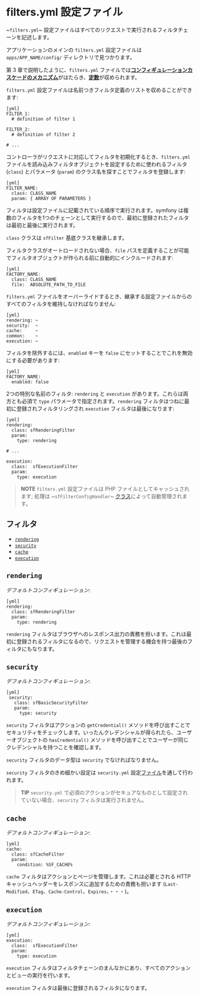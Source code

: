 filters.yml 設定ファイル
========================

~`filters.yml`~ 設定ファイルはすべてのリクエストで実行されるフィルタチェーンを記述します。

アプリケーションのメインの `filters.yml` 設定ファイルは `apps/APP_NAME/config/` ディレクトリで見つかります。

第 3 章で説明したように、`filters.yml` ファイルでは[**コンフィギュレーションカスケードのメカニズム**](#chapter_03)がはたらき、[**定数**](#chapter_03)が収められます。

`filters.yml` 設定ファイルは名前つきフィルタ定義のリストを収めることができます:

    [yml]
    FILTER_1:
      # definition of filter 1

    FILTER_2:
      # definition of filter 2

    # ...

コントローラがリクエストに対応してフィルタを初期化するとき、`filters.yml` ファイルを読み込みフィルタオブジェクトを設定するために使われるフィルタ (`class`) とパラメータ (`param`) のクラス名を探すことでフィルタを登録します:

    [yml]
    FILTER_NAME:
      class: CLASS_NAME
      param: { ARRAY OF PARAMETERS }

フィルタは設定ファイルに記載されている順序で実行されます。symfony は複数のフィルタを1つのチェーンとして実行するので、最初に登録されたフィルタは最初と最後に実行されます。

`class` クラスは `sfFilter` 基底クラスを継承します。

フィルタクラスがオートロードされない場合、`file` パスを定義することが可能でフィルタオブジェクトが作られる前に自動的にインクルードされます:

    [yml]
    FACTORY_NAME:
      class: CLASS_NAME
      file:  ABSOLUTE_PATH_TO_FILE

`filters.yml` ファイルをオーバーライドするとき、継承する設定ファイルからのすべてのフィルタを維持しなければなりません:

    [yml]
    rendering: ~
    security:  ~
    cache:     ~
    common:    ~
    execution: ~

フィルタを除外するには、`enabled` キーを `false` にセットすることでこれを無効にする必要があります:

    [yml]
    FACTORY_NAME:
      enabled: false

2つの特別な名前のフィルタ: `rendering` と `execution` があります。これらは両方とも必須で `type` パラメータで指定されます。`rendering` フィルタはつねに最初に登録されフィルタリングされ `execution` フィルタは最後になります:

    [yml]
    rendering:
      class: sfRenderingFilter
      param:
        type: rendering

    # ...

    execution:
      class:  sfExecutionFilter
      param:
        type: execution

>**NOTE**
>`filters.yml` 設定ファイルは PHP ファイルとしてキャッシュされます; 処理は ~`sfFilterConfigHandler`~ [クラス](#chapter_14_config_handlers_yml)によって自動管理されます。

<div class="pagebreak"></div>

フィルタ
----------

 * [`rendering`](#chapter_12_rendering)
 * [`security`](#chapter_12_security)
 * [`cache`](#chapter_12_cache)
 * [`execution`](#chapter_12_execution)

`rendering`
-----------

*デフォルトコンフィギュレーション*:

    [yml]
    rendering:
      class: sfRenderingFilter
      param:
        type: rendering

`rendering` フィルタはブラウザへのレスポンス出力の責務を担います。これは最初に登録されるフィルタになるので、リクエストを管理する機会を持つ最後のフィルタにもなります。

`security`
----------

*デフォルトコンフィギュレーション*:

    [yml]
     security:
       class: sfBasicSecurityFilter
       param:
         type: security

`security` フィルタはアクションの `getCredential()` メソッドを呼び出すことでセキュリティをチェックします。いったんクレデンシャルが得られたら、ユーザーオブジェクトの `hasCredential()` メソッドを呼び出すことでユーザーが同じクレデンシャルを持つことを確認します。

`security` フィルタのデータ型は `security` でなければなりません。

`security` フィルタのきめ細かい設定は `security.yml` 設定[ファイル](#chapter_08)を通して行われます。

>**TIP**
>`security.yml` で必須のアクションがセキュアなものとして設定されていない場合、`security` フィルタは実行されません。

`cache`
-------

*デフォルトコンフィギュレーション*:

    [yml]
    cache:
      class: sfCacheFilter
      param:
        condition: %SF_CACHE%

`cache` フィルタはアクションとページを管理します。これは必要とされる HTTP キャッシュヘッダーをレスポンスに追加するための責務も担います (`Last-Modified`、`ETag`、`Cache-Control`、`Expires`、・・・)。

`execution`
-----------

*デフォルトコンフィギュレーション*:

    [yml]
    execution:
      class:  sfExecutionFilter
      param:
        type: execution

`execution` フィルタはフィルタチェーンのまんなかにあり、すべてのアクションとビューの実行を行います。

`execution` フィルタは最後に登録されるフィルタになります。
